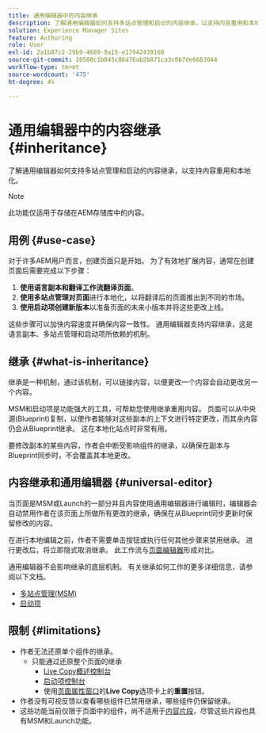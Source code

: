 ```yaml
---
title: 通用编辑器中的内容继承
description: 了解通用编辑器如何支持多站点管理和启动的内容继承，以支持内容重用和本地化。
solution: Experience Manager Sites
feature: Authoring
role: User
exl-id: 2a1b87c2-29b9-4689-9a15-e17942439160
source-git-commit: 10580c1b045c86d76ab2b871ca3c0b7de6683044
workflow-type: tm+mt
source-wordcount: '475'
ht-degree: 4%

---
```


# 通用编辑器中的内容继承 {#inheritance}

了解通用编辑器如何支持多站点管理和启动的内容继承，以支持内容重用和本地化。

>[!NOTE]
>
>此功能仅适用于存储在AEM存储库中的内容。

## 用例 {#use-case}

对于许多AEM用户而言，创建页面只是开始。 为了有效地扩展内容，通常在创建页面后需要完成以下步骤：

1. **使用语言副本和翻译工作流翻译页面**。
1. **使用多站点管理对页面**&#x200B;进行本地化，以将翻译后的页面推出到不同的市场。
1. **使用启动项创建新版本**&#x200B;以准备页面的未来小版本并将这些更改上线。

这些步骤可以加快内容速度并确保内容一致性。 通用编辑器支持内容继承，这是语言副本、多站点管理和启动项所依赖的机制。

## 继承 {#what-is-inheritance}

继承是一种机制，通过该机制，可以链接内容，以便更改一个内容会自动更改另一个内容。

MSM和启动项是功能强大的工具，可帮助您使用继承重用内容。 页面可以从中央源(Blueprint)复制，以使作者能够对这些副本的上下文进行特定更改，而其余内容仍会从Blueprint继承。 这在本地化站点时非常有用。

要修改副本的某些内容，作者会中断受影响组件的继承，以确保在副本与Blueprint同步时，不会覆盖其本地更改。

## 内容继承和通用编辑器 {#universal-editor}

当页面是MSM或Launch的一部分并且内容使用通用编辑器进行编辑时，编辑器会自动禁用作者在该页面上所做所有更改的继承，确保在从Blueprint同步更新时保留修改的内容。

在进行本地编辑之前，作者不需要单击按钮或执行任何其他步骤来禁用继承。 进行更改后，将立即隐式取消继承。 此工作流与[页面编辑器](/help/sites-cloud/authoring/page-editor/edit-content.md#inherited-components)形成对比。

通用编辑器不会影响继承的底层机制。 有关继承如何工作的更多详细信息，请参阅以下文档。

* [多站点管理(MSM)](/help/sites-cloud/administering/msm/overview.md)
* [启动项](/help/sites-cloud/authoring/launches/overview.md)

## 限制 {#limitations}

* 作者无法还原单个组件的继承。
   * 只能通过还原整个页面的继承
      * [Live Copy概述控制台](/help/sites-cloud/administering/msm/live-copy-overview.md)
      * [启动项控制台](/help/sites-cloud/authoring/launches/overview.md#the-launches-console)
      * 使用[页面属性窗口](/help/sites-cloud/authoring/sites-console/page-properties.md)的&#x200B;**Live Copy**&#x200B;选项卡上的&#x200B;**重置**&#x200B;按钮。
* 作者没有可视反馈以查看哪些组件已禁用继承，哪些组件仍保留继承。
* 这些功能当前仅限于页面中的组件，尚不适用于[内容片段](/help/sites-cloud/administering/content-fragments/overview.md)，尽管这些片段也具有MSM和Launch功能。
